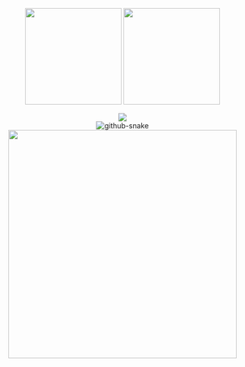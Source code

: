 <p align="center">
    <img height=190 src="https://github-readme-stats.vercel.app/api?username=EzePze&theme=radical&hide_border=true&count_private=true" />
    <img height=190 src="https://github-readme-streak-stats.herokuapp.com/?user=EzePze&theme=radical&show_icons=true&hide_border=true&count_private=true" />
</p>

<div align="center">
    <img src="https://github-profile-trophy.vercel.app/?username=EzePze&theme=tokyonight&column=8)" />
</div>

<div align="center">
    <picture>
        <source media="(prefers-color-scheme: dark)" srcset="https://raw.githubusercontent.com/EzePze/EzePze/output/github-contribution-grid-snake-dark.svg" />
        <source media="(prefers-color-scheme: light)" srcset="https://raw.githubusercontent.com/EzePze/EzePze/output/github-contribution-grid-snake.svg" />
        <img alt="github-snake" src="https://raw.githubusercontent.com/EzePze/EzePze/output/github-snake.svg" />
    </picture>
</div>

<div align="center"><img width=450 src="https://spotify-github-profile.vercel.app/api/view?uid=kyokion&cover_image=true&theme=novatorem&show_offline=false&background_color=121212&interchange=true&bar_color=53b14f&bar_color_cover=false" /></div>  

